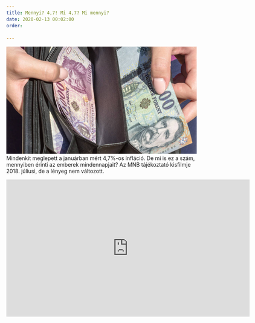 ```yaml
---
title: Mennyi? 4,7! Mi 4,7? Mi mennyi?
date: 2020-02-13 00:02:00
order: 

---
```

![](/uploads/2710_8516_1529568754-w1YiQKaZj_md.jpg)  
Mindenkit meglepett a januárban mért 4,7%-os infláció. De mi is ez a szám, mennyiben érinti az emberek mindennapjait? Az MNB tájékoztató kisfilmje 2018. júliusi, de a lényeg nem változott.
<iframe width="644" height="362" src="https://www.youtube.com/embed/xvhgntd7xDU" frameborder="0" allow="accelerometer; autoplay; encrypted-media; gyroscope; picture-in-picture" allowfullscreen></iframe>